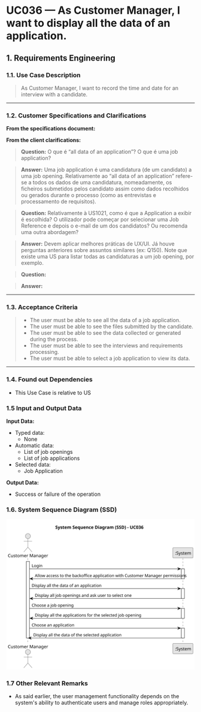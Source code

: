 # UC036 — As Customer Manager, I want to display all the data of an application.

## 1. Requirements Engineering

### 1.1. Use Case Description

> As Customer Manager, I want to record the time and date for an interview with a candidate.

---

### 1.2. Customer Specifications and Clarifications

**From the specifications document:**

**From the client clarifications:**

> **Question:** O que é “all data of an application”? O que é uma job application?

> **Answer:** Uma job application é uma candidatura (de um candidato) a uma job opening. Relativamente ao “all data of
> an application” refere-se a todos os dados de uma candidatura, nomeadamente, os ficheiros submetidos pelos candidato
> assim como dados recolhidos ou gerados durante o processo (como as entrevistas e processamento de requisitos).

> **Question:** Relativamente à US1021, como é que a Application a exibir é escolhida? O utilizador pode começar por
> selecionar uma Job Reference e depois o e-mail de um dos candidatos? Ou recomenda uma outra abordagem?

> **Answer:** Devem aplicar melhores práticas de UX/UI. Já houve perguntas anteriores sobre assuntos similares (ex:
> Q150). Note que existe uma US para listar todas as candidaturas a um job opening, por exemplo.

> **Question:**

> **Answer:**

---

### 1.3. Acceptance Criteria

> * The user must be able to see all the data of a job application.
> * The user must be able to see the files submitted by the candidate.
> * The user must be able to see the data collected or generated during the process.
> * The user must be able to see the interviews and requirements processing.
> * The user must be able to select a job application to view its data.

---

### 1.4. Found out Dependencies

* This Use Case is relative to US

### 1.5 Input and Output Data

**Input Data:**

- Typed data:
    - None
- Automatic data:
    - List of job openings
    - List of job applications
- Selected data:
    - Job Application

**Output Data:**

- Success or failure of the operation

### 1.6. System Sequence Diagram (SSD)

![System Sequence Diagram](svg/uc036-system-sequence-diagram.svg)

### 1.7 Other Relevant Remarks

- As said earlier, the user management functionality depends on the system's ability to authenticate users and manage
  roles appropriately.